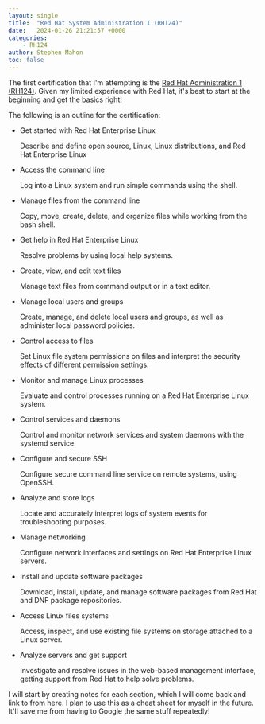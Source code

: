 ```yaml
---
layout: single
title:  "Red Hat System Administration I (RH124)"
date:   2024-01-26 21:21:57 +0000
categories: 
    - RH124
author: Stephen Mahon
toc: false
---
```


The first certification that I'm attempting is the [Red Hat Administration 1 (RH124)](https://www.redhat.com/en/services/training/rh124-red-hat-system-administration-i). Given my limited experience with Red Hat, it's best to start at the beginning and get the basics right!

The following is an outline for the certification:

- Get started with Red Hat Enterprise Linux

    Describe and define open source, Linux, Linux distributions, and Red Hat Enterprise Linux

- Access the command line

    Log into a Linux system and run simple commands using the shell.

- Manage files from the command line

    Copy, move, create, delete, and organize files while working from the bash shell.

- Get help in Red Hat Enterprise Linux

    Resolve problems by using local help systems.

- Create, view, and edit text files

    Manage text files from command output or in a text editor.

- Manage local users and groups

    Create, manage, and delete local users and groups, as well as administer local password policies.

- Control access to files

    Set Linux file system permissions on files and interpret the security effects of different permission settings.

- Monitor and manage Linux processes

    Evaluate and control processes running on a Red Hat Enterprise Linux system.

- Control services and daemons

    Control and monitor network services and system daemons with the systemd service.

- Configure and secure SSH

    Configure secure command line service on remote systems, using OpenSSH.

- Analyze and store logs

    Locate and accurately interpret logs of system events for troubleshooting purposes.

- Manage networking

    Configure network interfaces and settings on Red Hat Enterprise Linux servers.

- Install and update software packages

    Download, install, update, and manage software packages from Red Hat and DNF package repositories.

- Access Linux files systems

    Access, inspect, and use existing file systems on storage attached to a Linux server.

- Analyze servers and get support

    Investigate and resolve issues in the web-based management interface, getting support from Red Hat to help solve problems.

I will start by creating notes for each section, which I will come back and link to from here. I plan to use this as a cheat sheet for myself in the future. It'll save me from having to Google the same stuff repeatedly!
